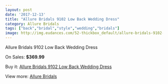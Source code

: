 ```yaml
---
layout: post
date: '2017-12-13'
title: "Allure Bridals 9102 Low Back Wedding Dress"
category: Allure Bridals
tags: ["back","bridal","style","wedding","bridals"]
image: http://img.eudances.com/52-thickbox_default/allure-bridals-9102-low-back-wedding-dress.jpg
---
```

Allure Bridals 9102 Low Back Wedding Dress

On Sales: **$369.99**
<a href="https://www.eudances.com/en/allure-bridals/18-allure-bridals-9102-low-back-wedding-dress.html"><amp-img layout="responsive" width="600" height="600" src="//img.eudances.com/52-thickbox_default/allure-bridals-9102-low-back-wedding-dress.jpg" alt="Allure Bridals 9102 Low Back Wedding Dress 0" /></a>
<a href="https://www.eudances.com/en/allure-bridals/18-allure-bridals-9102-low-back-wedding-dress.html"><amp-img layout="responsive" width="600" height="600" src="//img.eudances.com/54-thickbox_default/allure-bridals-9102-low-back-wedding-dress.jpg" alt="Allure Bridals 9102 Low Back Wedding Dress 1" /></a>
<a href="https://www.eudances.com/en/allure-bridals/18-allure-bridals-9102-low-back-wedding-dress.html"><amp-img layout="responsive" width="600" height="600" src="//img.eudances.com/53-thickbox_default/allure-bridals-9102-low-back-wedding-dress.jpg" alt="Allure Bridals 9102 Low Back Wedding Dress 2" /></a>

Buy it: [Allure Bridals 9102 Low Back Wedding Dress](https://www.eudances.com/en/allure-bridals/18-allure-bridals-9102-low-back-wedding-dress.html "Allure Bridals 9102 Low Back Wedding Dress")

View more: [Allure Bridals](https://www.eudances.com/en/2-allure-bridals "Allure Bridals")